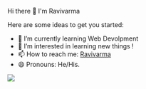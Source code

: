 Hi there 👋 I'm Ravivarma


<!-- **Ravivarma-Balthu-05/Ravivarma-Balthu-05** is a ✨ _special_ ✨ repository because its `README.md` (this file) appears on your GitHub profile. -->

Here are some ideas to get you started:

<!-- - 🔭 I’m currently working on Web Devolpment. -->
- 🌱 I’m currently learning Web Devolpment 
- 👀 I’m interested in learning new things !
- 📫 How to reach me: [Ravivarma](https://ravivarma.netlify.app)
- 😄 Pronouns: He/His.
<!-- - 👯 I’m looking to collaborate on ... -->
<!-- - 🤔 I’m looking for help with ... -->
<!-- - 💬 Ask me about ... -->






<img src="https://github-readme-stats.vercel.app/api?username=ravivarma-balthu-05&&show_icons=true&title_color=ffffff&icon_color=bb2acf&text_color=daf7dc&bg_color=151515">
